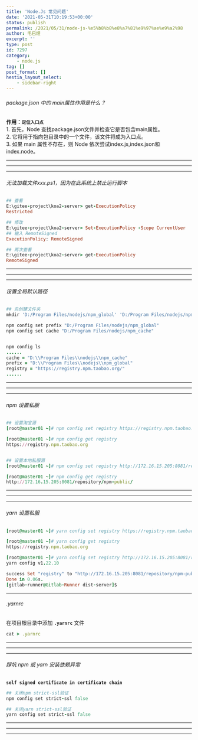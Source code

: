 ```yaml
---
title: 'Node.Js 常见问题'
date: '2021-05-31T10:19:53+00:00'
status: publish
permalink: /2021/05/31/node-js-%e5%b8%b8%e8%a7%81%e9%97%ae%e9%a2%98
author: 毛巳煜
excerpt: ''
type: post
id: 7297
category:
    - node.js
tag: []
post_format: []
hestia_layout_select:
    - sidebar-right
---
```

###### package.json 中的 main属性作用是什么？

**作用：`定位入口点`**  
1\. 首先，Node 查找package.json文件并检查它是否包含main属性。  
2\. 它将用于指向包目录中的一个文件，该文件将成为入口点。  
3\. 如果 main 属性不存在，则 Node 依次尝试index.js,index.json和index.node。

- - - - - -

- - - - - -

- - - - - -

###### 无法加载文件xxx.ps1，因为在此系统上禁止运行脚本

```ruby
## 查看
E:\gitee-project\koa2-server> get-ExecutionPolicy
Restricted

## 修改
E:\gitee-project\koa2-server> Set-ExecutionPolicy -Scope CurrentUser
## 输入 RemoteSigned
ExecutionPolicy: RemoteSigned

## 再次查看
E:\gitee-project\koa2-server> get-ExecutionPolicy
RemoteSigned


```

- - - - - -

- - - - - -

- - - - - -

###### 设置全局默认路径

```ruby
## 先创建文件夹
mkdir 'D:/Program Files/nodejs/npm_global' 'D:/Program Files/nodejs/npm_cache'

npm config set prefix "D:/Program Files/nodejs/npm_global"
npm config set cache "D:/Program Files/nodejs/npm_cache"


npm config ls
......
cache = "D:\\Program Files\\nodejs\\npm_cache"
prefix = "D:\\Program Files\\nodejs\\npm_global"
registry = "https://registry.npm.taobao.org/"
......


```

- - - - - -

- - - - - -

- - - - - -

###### npm 设置私服

```ruby
## 设置淘宝源
[root@master01 ~]# npm config set registry https://registry.npm.taobao.org

[root@master01 ~]# npm config get registry
https://registry.npm.taobao.org


## 设置本地私服源
[root@master01 ~]# npm config set registry http://172.16.15.205:8081/repository/npm-public/

[root@master01 ~]# npm config get registry
http://172.16.15.205:8081/repository/npm-public/


```

- - - - - -

- - - - - -

- - - - - -

###### yarn 设置私服

```ruby
[root@master01 ~]# yarn config set registry https://registry.npm.taobao.org

[root@master01 ~]# yarn config get registry
https://registry.npm.taobao.org

[root@master01 ~]# yarn config set registry http://172.16.15.205:8081/repository/npm-public/
yarn config v1.22.10

success Set "registry" to "http://172.16.15.205:8081/repository/npm-public/".
Done in 0.06s.
[gitlab-runner@Gitlab-Runner dist-server]$


```

- - - - - -

###### .yarnrc

在项目根目录中添加 **`.yarnrc`** 文件

```ruby
cat > .yarnrc 
```

- - - - - -

- - - - - -

- - - - - -

###### 踩坑 npm 或 yarn 安装依赖异常

**`self signed certificate in certificate chain`**

```ruby
## 关闭npm strict-ssl验证
npm config set strict-ssl false

## 关闭yarn strict-ssl验证
yarn config set strict-ssl false

```

- - - - - -

- - - - - -

- - - - - -